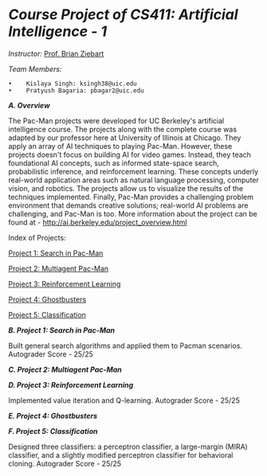 _Course Project of CS411: Artificial Intelligence - 1_
======================================================================

_Instructor:_ [Prof. Brian Ziebart](https://www.cs.uic.edu/Ziebart)

_Team Members:_

    •	 Kislaya Singh: ksingh38@uic.edu
    •	 Pratyush Bagaria: pbagar2@uic.edu



_**A. Overview**_

The Pac-Man projects were developed for UC Berkeley's artificial intelligence course. The projects along with the complete course was adapted by our professor here at University of Illinois at Chicago. They apply an array of AI techniques to playing Pac-Man. However, these projects doesn't focus on building AI for video games. Instead, they teach foundational AI concepts, such as informed state-space search, probabilistic inference, and reinforcement learning. These concepts underly real-world application areas such as natural language processing, computer vision, and robotics. The projects allow us to visualize the results of the techniques implemented. Finally, Pac-Man provides a challenging problem environment that demands creative solutions; real-world AI problems are challenging, and Pac-Man is too. More information about the project can be found at - http://ai.berkeley.edu/project_overview.html 

Index of Projects:

[Project 1: Search in Pac-Man](http://ai.berkeley.edu/search.html)

[Project 2: Multiagent Pac-Man](http://ai.berkeley.edu/multiagent.html)

[Project 3: Reinforcement Learning](http://ai.berkeley.edu/reinforcement.html)

[Project 4: Ghostbusters](http://ai.berkeley.edu/tracking.html)

[Project 5: Classification](http://ai.berkeley.edu/classification.html)
    

    
_**B. Project 1: Search in Pac-Man**_

Built general search algorithms and applied them to Pacman scenarios.
Autograder Score - 25/25

_**C. Project 2: Multiagent Pac-Man**_


    
_**D. Project 3: Reinforcement Learning**_

Implemented value iteration and Q-learning.
Autograder Score - 25/25

_**E. Project 4: Ghostbusters**_



_**F. Project 5: Classification**_

Designed three classifiers: a perceptron classifier, a large-margin (MIRA) classifier, and a slightly modified perceptron classifier for behavioral cloning.
Autograder Score - 25/25